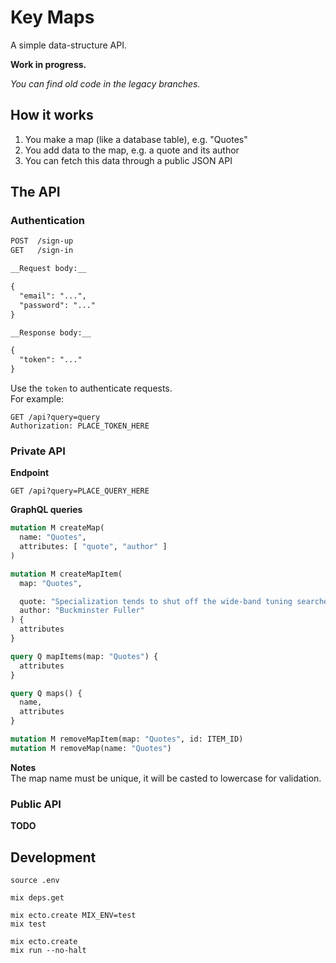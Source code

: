 # Key Maps

A simple data-structure API.

__Work in progress.__

_You can find old code in the legacy branches._



## How it works

1. You make a map (like a database table), e.g. "Quotes"
2. You add data to the map, e.g. a quote and its author
3. You can fetch this data through a public JSON API



## The API

### Authentication

```markdown
POST  /sign-up
GET   /sign-in

__Request body:__

{
  "email": "...",
  "password": "..."
}

__Response body:__

{
  "token": "..."
}
```

Use the `token` to authenticate requests.  
For example:

```http
GET /api?query=query
Authorization: PLACE_TOKEN_HERE
```


### Private API

__Endpoint__

```http
GET /api?query=PLACE_QUERY_HERE
```

__GraphQL queries__

```graphql
mutation M createMap(
  name: "Quotes",
  attributes: [ "quote", "author" ]
)

mutation M createMapItem(
  map: "Quotes",

  quote: "Specialization tends to shut off the wide-band tuning searches and thus to preclude further discovery.",
  author: "Buckminster Fuller"
) {
  attributes
}

query Q mapItems(map: "Quotes") {
  attributes
}

query Q maps() {
  name,
  attributes
}

mutation M removeMapItem(map: "Quotes", id: ITEM_ID)
mutation M removeMap(name: "Quotes")
```

__Notes__  
The map name must be unique, it will be casted to lowercase for validation.


### Public API

__TODO__



## Development

```
source .env

mix deps.get

mix ecto.create MIX_ENV=test
mix test

mix ecto.create
mix run --no-halt
```
